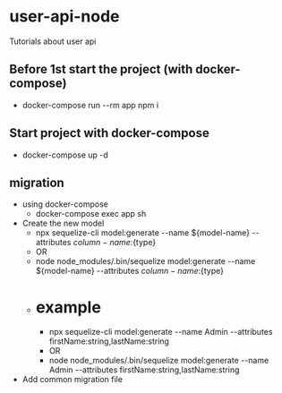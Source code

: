 # user-api-node

Tutorials about user api

## Before 1st start the project (with docker-compose)

- docker-compose run --rm app npm i

## Start project with docker-compose

- docker-compose up -d

## migration

- using docker-compose
  - docker-compose exec app sh
- Create the new model
  - npx sequelize-cli model:generate --name ${model-name} --attributes ${column-name}:${type}
  - OR
  - node node_modules/.bin/sequelize model:generate --name ${model-name} --attributes ${column-name}:${type}
  - # example
    - npx sequelize-cli model:generate --name Admin --attributes firstName:string,lastName:string
    - OR
    - node node_modules/.bin/sequelize model:generate --name Admin --attributes firstName:string,lastName:string
- Add common migration file
  - npx sequlize-cli migration:create --name add-column-to-admins
  - OR
  - node node_modules/.bin/sequelize migration:create --name ${migration-name} 
- Run migration
  - npx sequelize-cli db:migrate
  - OR
  - node node_modules/.bin/sequelize db:migrate
- Rollback migration
  - npx sequelize-cli db:migrate:undo
  - OR
  - node node_modules/.bin/sequelize db:migrate:undo
- Run seed
  - node node_modules/.bin/sequelize db:seed:all
- Run undo seed
  - node node_modules/.bin/sequelize db:seed:undo:all